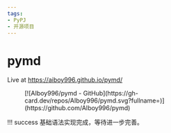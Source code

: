 ```yaml
---
tags:
- PyPJ
- 开源项目
---
```


# pymd

Live at <https://aiboy996.github.io/pymd/>

<figure markdown>
[![AIboy996/pymd - GitHub](https://gh-card.dev/repos/AIboy996/pymd.svg?fullname=)](https://github.com/AIboy996/pymd)
</figure>

!!! success
    基础语法实现完成，等待进一步完善。